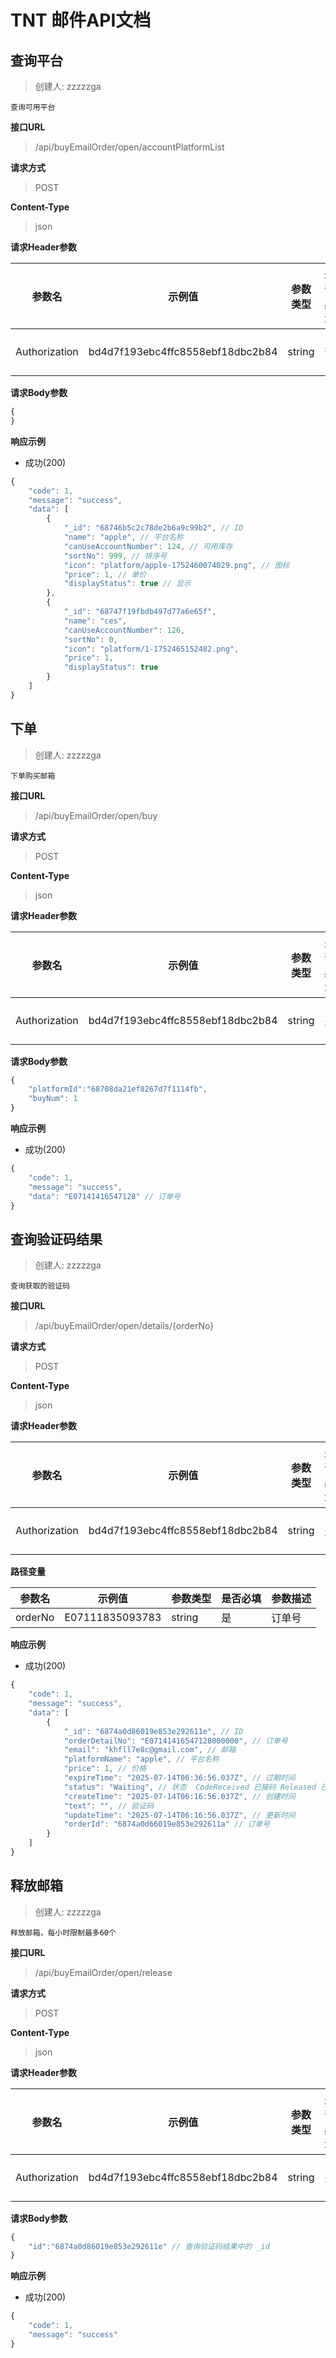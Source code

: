 # TNT 邮件API文档

## 查询平台

> 创建人: zzzzzga

```text
查询可用平台
```

**接口URL**

> /api/buyEmailOrder/open/accountPlatformList

**请求方式**

> POST

**Content-Type**

> json

**请求Header参数**

| 参数名 | 示例值 | 参数类型 | 是否必填 | 参数描述 |
| --- | --- | ---- | ---- | ---- |
| Authorization | bd4d7f193ebc4ffc8558ebf18dbc2b84 | string | 否 | API秘钥 |

**请求Body参数**

```javascript
{
}
```

**响应示例**

* 成功(200)

```javascript
{
	"code": 1,
	"message": "success",
	"data": [
		{
			"_id": "68746b5c2c78de2b6a9c99b2", // ID
			"name": "apple", // 平台名称
			"canUseAccountNumber": 124, // 可用库存
			"sortNo": 999, // 排序号
			"icon": "platform/apple-1752460074029.png", // 图标
			"price": 1, // 单价
			"displayStatus": true // 显示
		},
		{
			"_id": "68747f19fbdb497d77a6e65f",
			"name": "ces",
			"canUseAccountNumber": 126,
			"sortNo": 0,
			"icon": "platform/1-1752465152482.png",
			"price": 1,
			"displayStatus": true
		}
	]
}
```

## 下单

> 创建人: zzzzzga

```text
下单购买邮箱
```

**接口URL**

> /api/buyEmailOrder/open/buy

**请求方式**

> POST

**Content-Type**

> json

**请求Header参数**

| 参数名 | 示例值 | 参数类型 | 是否必填 | 参数描述 |
| --- | --- | ---- | ---- | ---- |
| Authorization | bd4d7f193ebc4ffc8558ebf18dbc2b84 | string | 是 | API密钥 |

**请求Body参数**

```javascript
{
    "platformId":"68708da21ef8267d7f1114fb",
    "buyNum": 1
}
```

**响应示例**

* 成功(200)

```javascript
{
	"code": 1,
	"message": "success",
	"data": "E07141416547128" // 订单号
}
```

## 查询验证码结果

> 创建人: zzzzzga

```text
查询获取的验证码
```

**接口URL**

> /api/buyEmailOrder/open/details/{orderNo}

**请求方式**

> POST

**Content-Type**

> json

**请求Header参数**

| 参数名 | 示例值 | 参数类型 | 是否必填 | 参数描述 |
| --- | --- | ---- | ---- | ---- |
| Authorization | bd4d7f193ebc4ffc8558ebf18dbc2b84 | string | 是 | API秘钥 |

**路径变量**

| 参数名 | 示例值 | 参数类型 | 是否必填 | 参数描述 |
| --- | --- | ---- | ---- | ---- |
| orderNo | E07111835093783 | string | 是 | 订单号 |

**响应示例**

* 成功(200)

```javascript
{
	"code": 1,
	"message": "success",
	"data": [
		{
			"_id": "6874a0d86019e853e292611e", // ID
			"orderDetailNo": "E07141416547128000000", // 订单号
			"email": "khfll7e8c@gmail.com", // 邮箱
			"platformName": "apple", // 平台名称
			"price": 1, // 价格
			"expireTime": "2025-07-14T06:36:56.037Z", // 过期时间
			"status": "Waiting", // 状态  CodeReceived 已接码 Released 已释放  Expired 已过期  Waiting 待接码
			"createTime": "2025-07-14T06:16:56.037Z", // 创建时间
			"text": "", // 验证码
			"updateTime": "2025-07-14T06:16:56.037Z", // 更新时间
			"orderId": "6874a0d66019e853e292611a" // 订单号
		}
	]
}
```

## 释放邮箱

> 创建人: zzzzzga

```text
释放邮箱，每小时限制最多60个
```

**接口URL**

> /api/buyEmailOrder/open/release

**请求方式**

> POST

**Content-Type**

> json

**请求Header参数**

| 参数名 | 示例值 | 参数类型 | 是否必填 | 参数描述 |
| --- | --- | ---- | ---- | ---- |
| Authorization | bd4d7f193ebc4ffc8558ebf18dbc2b84 | string | 是 | API秘钥 |

**请求Body参数**

```javascript
{
    "id":"6874a0d86019e853e292611e" // 查询验证码结果中的 _id
}
```

**响应示例**

* 成功(200)

```javascript
{
	"code": 1,
	"message": "success"
}
```